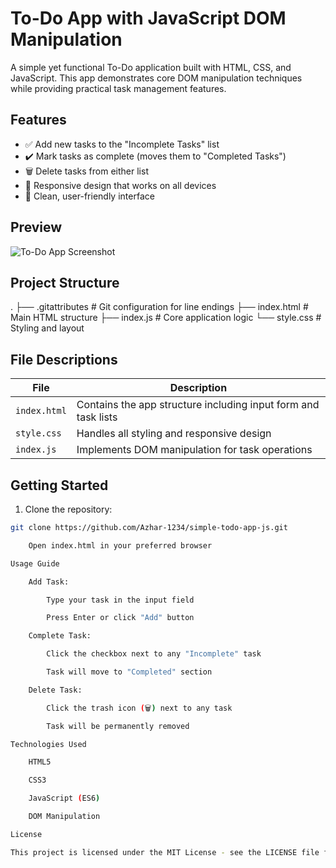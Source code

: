 # To-Do App with JavaScript DOM Manipulation

A simple yet functional To-Do application built with HTML, CSS, and JavaScript. This app demonstrates core DOM manipulation techniques while providing practical task management features.

## Features

- ✅ Add new tasks to the "Incomplete Tasks" list
- ✔️ Mark tasks as complete (moves them to "Completed Tasks")
- 🗑️ Delete tasks from either list
- 📱 Responsive design that works on all devices
- 🎨 Clean, user-friendly interface

## Preview
![To-Do App Screenshot](https://github.com/Azhar-1234/simple-todo-app-js/blob/main/screenshot.png)

## Project Structure

.
├── .gitattributes # Git configuration for line endings
├── index.html # Main HTML structure
├── index.js # Core application logic
└── style.css # Styling and layout


## File Descriptions

| File | Description |
|------|-------------|
| `index.html` | Contains the app structure including input form and task lists |
| `style.css` | Handles all styling and responsive design |
| `index.js` | Implements DOM manipulation for task operations |

## Getting Started

1. Clone the repository:
```bash
git clone https://github.com/Azhar-1234/simple-todo-app-js.git

    Open index.html in your preferred browser

Usage Guide

    Add Task:

        Type your task in the input field

        Press Enter or click "Add" button

    Complete Task:

        Click the checkbox next to any "Incomplete" task

        Task will move to "Completed" section

    Delete Task:

        Click the trash icon (🗑️) next to any task

        Task will be permanently removed

Technologies Used

    HTML5

    CSS3

    JavaScript (ES6)

    DOM Manipulation

License

This project is licensed under the MIT License - see the LICENSE file for details.
